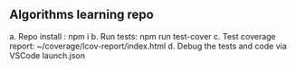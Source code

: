 Algorithms learning repo
--------------------------
a. Repo install : npm i
b. Run tests: npm run test-cover
c. Test coverage report: ~/coverage/lcov-report/index.html
d. Debug the tests and code via VSCode launch.json

